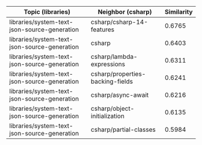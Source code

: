 | Topic (libraries) | Neighbor (csharp) | Similarity |
|-------------|-------------------|------------|
| libraries/system-text-json-source-generation | csharp/csharp-14-features | 0.6765 |
| libraries/system-text-json-source-generation | csharp | 0.6403 |
| libraries/system-text-json-source-generation | csharp/lambda-expressions | 0.6311 |
| libraries/system-text-json-source-generation | csharp/properties-backing-fields | 0.6241 |
| libraries/system-text-json-source-generation | csharp/async-await | 0.6216 |
| libraries/system-text-json-source-generation | csharp/object-initialization | 0.6135 |
| libraries/system-text-json-source-generation | csharp/partial-classes | 0.5984 |
